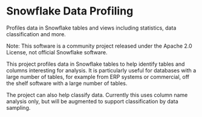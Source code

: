 # Snowflake Data Profiling

Profiles data in Snowflake tables and views including statistics, data classification and more.

Note: This software is a community project released under the Apache 2.0 License, not official Snowflake software.

This project profiles data in Snowflake tables to help identify tables and columns interesting for analysis. It is particularly useful for databases with a large number of tables, for example from ERP systems or commercial, off the shelf software with a large number of tables.

The project can also help classify data. Currently this uses column name analysis only, but will be augmented to support classification by data sampling. 
